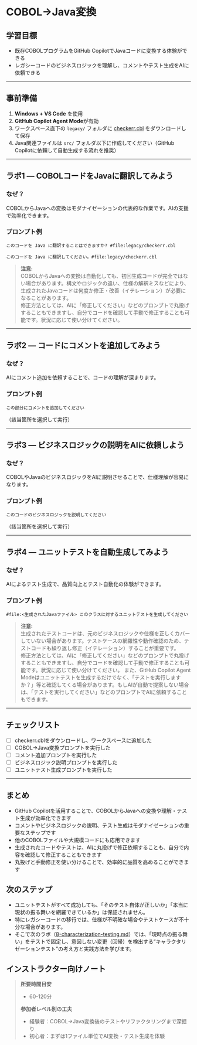 # COBOL→Java変換

## 学習目標
- 既存COBOLプログラムをGitHub CopilotでJavaコードに変換する体験ができる
- レガシーコードのビジネスロジックを理解し、コメントやテスト生成をAIに依頼できる

---

## 事前準備
1. **Windows + VS Code** を使用
2. **GitHub Copilot Agent Mode**が有効
3. ワークスペース直下の `legacy/` フォルダに [checkerr.cbl](https://www.ibm.com/docs/ja/db2/11.5.x?topic=SSEPGG_11.5.0/com.ibm.db2.luw.apdv.sample.doc/doc/cobol/s-checkerr-cbl.htm) をダウンロードして保存
4. Java関連ファイルは `src/` フォルダ以下に作成してください（GitHub Copilotに依頼して自動生成する流れを推奨）

---

## ラボ1 — COBOLコードをJavaに翻訳してみよう

### なぜ？
COBOLからJavaへの変換はモダナイゼーションの代表的な作業です。AIの支援で効率化できます。

### プロンプト例
```
このコードを Java に翻訳することはできますか? #file:legacy/checkerr.cbl
```
```
このコードを Java に翻訳してください。#file:legacy/checkerr.cbl
```

> **注意:**  
> COBOLからJavaへの変換は自動化しても、初回生成コードが完全ではない場合があります。構文やロジックの違い、仕様の解釈ミスなどにより、生成されたJavaコードは何度か修正・改善（イテレーション）が必要になることがあります。  
> 修正方法としては、AIに「修正してください」などのプロンプトで丸投げすることもできますし、自分でコードを確認して手動で修正することも可能です。状況に応じて使い分けてください。

---

## ラボ2 — コードにコメントを追加してみよう

### なぜ？
AIにコメント追加を依頼することで、コードの理解が深まります。

### プロンプト例
```
この部分にコメントを追加してください
```
（該当箇所を選択して実行）

---

## ラボ3 — ビジネスロジックの説明をAIに依頼しよう

### なぜ？
COBOLやJavaのビジネスロジックをAIに説明させることで、仕様理解が容易になります。

### プロンプト例
```
このコードのビジネスロジックを説明してください
```
（該当箇所を選択して実行）

---

## ラボ4 — ユニットテストを自動生成してみよう

### なぜ？
AIによるテスト生成で、品質向上とテスト自動化の体験ができます。

### プロンプト例
```
#file:<生成されたJavaファイル> このクラスに対するユニットテストを生成してください
```

> **注意:**  
> 生成されたテストコードは、元のビジネスロジックや仕様を正しくカバーしていない場合があります。テストケースの網羅性や動作確認のため、テストコードも繰り返し修正（イテレーション）することが重要です。  
> 修正方法としては、AIに「修正してください」などのプロンプトで丸投げすることもできますし、自分でコードを確認して手動で修正することも可能です。状況に応じて使い分けてください。
> また、GitHub Copilot Agent Modeはユニットテストを生成するだけでなく、「テストを実行しますか？」等と確認してくる場合があります。もしAIが自動で提案しない場合は、「テストを実行してください」などのプロンプトでAIに依頼することもできます。

---

## チェックリスト
- [ ] checkerr.cblをダウンロードし、ワークスペースに追加した
- [ ] COBOL→Java変換プロンプトを実行した
- [ ] コメント追加プロンプトを実行した
- [ ] ビジネスロジック説明プロンプトを実行した
- [ ] ユニットテスト生成プロンプトを実行した

---


## まとめ
- GitHub Copilotを活用することで、COBOLからJavaへの変換や理解・テスト生成が効率化できます
- コメントやビジネスロジックの説明、テスト生成はモダナイゼーションの重要なステップです
- 他のCOBOLファイルや大規模コードにも応用できます
- 生成されたコードやテストは、AIに丸投げで修正依頼することも、自分で内容を確認して修正することもできます
- 丸投げと手動修正を使い分けることで、効率的に品質を高めることができます

## 次のステップ
- ユニットテストがすべて成功しても、「そのテスト自体が正しいか」「本当に現状の振る舞いを網羅できているか」は保証されません。  
- 特にレガシーコードの移行では、仕様が不明確な場合やテストケースが不十分な場合があります。  
- そこで次のラボ（[8-characterization-testing.md](8-characterization-testing.md)）では、「現時点の振る舞い」をテストで固定し、意図しない変更（回帰）を検出する“キャラクタリゼーションテスト”の考え方と実践方法を学びます。

## インストラクター向けノート
> **所要時間目安**
> - 60-120分
>
> **参加者レベル別の工夫**
> - 経験者：COBOL→Java変換後のテストやリファクタリングまで深掘り
> - 初心者：まずは1ファイル単位でAI変換・テスト生成を体験
